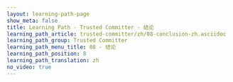 ```yaml
---
layout: learning-path-page
show_meta: false
title: Learning Path - Trusted Committer - 结论
learning_path_article: trusted-committer/zh/08-conclusion-zh.asciidoc
learning_path_group: Trusted Committer
learning_path_menu_title: 08 - 结论
learning_path_position: 8
learning_path_translation: zh
no_video: true
---
```

<!--- This file autogenerated from https://github.com/InnerSourceCommons/InnerSourceLearningPath/blob/master/scripts/generate_learning_path_markdown.js -->